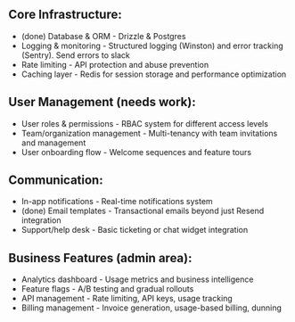 ## Core Infrastructure:

- (done) Database & ORM - Drizzle & Postgres
- Logging & monitoring - Structured logging (Winston) and
  error tracking (Sentry). Send errors to slack
- Rate limiting - API protection and abuse prevention
- Caching layer - Redis for session storage and performance
  optimization

## User Management (needs work):

- User roles & permissions - RBAC system for different access
  levels
- Team/organization management - Multi-tenancy with team
  invitations and management
- User onboarding flow - Welcome sequences and feature tours

## Communication:

- In-app notifications - Real-time notifications system
- (done) Email templates - Transactional emails beyond just Resend
  integration
- Support/help desk - Basic ticketing or chat widget integration

## Business Features (admin area):

- Analytics dashboard - Usage metrics and business intelligence
- Feature flags - A/B testing and gradual rollouts
- API management - Rate limiting, API keys, usage tracking
- Billing management - Invoice generation, usage-based billing, dunning
